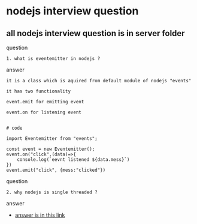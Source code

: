 # nodejs interview question

## all nodejs interview question is in server folder

question
```
1. what is eventemitter in nodejs ?
```
answer

```
it is a class which is aquired from default module of nodejs "events"

it has two functionality 

event.emit for emitting event

event.on for listening event


# code

import Eventemitter from "events";

const event = new Eventemitter();
event.on("click",(data)=>{
    console.log(`eevnt listened ${data.mess}`)
})
event.emit("click", {mess:"clicked"})
```
question 
```
2. why nodejs is single threaded ?
````
answer

- [answer is in this link](https://www.geeksforgeeks.org/why-node-js-is-a-single-threaded-language/)

